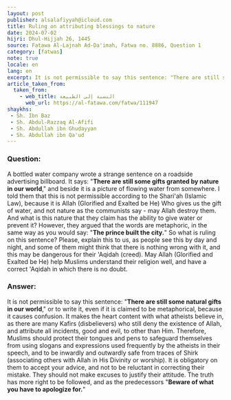 ```yaml
---
layout: post
publisher: alsalafiyyah@icloud.com
title: Ruling on attributing blessings to nature
date: 2024-07-02
hijri: Dhul-Hijjah 26, 1445
source: Fatawa Al-Lajnah Ad-Da'imah, Fatwa no. 8886, Question 1
category: [fatwas]
note: true
locale: en
lang: en
excerpt: It is not permissible to say this sentence: "There are still some natural gifts in our world," or to write it, even if it is claimed to be metaphorical, because it causes confusion.
article_taken_from: 
  taken_from:
    - web_title: النسبة إلى الطبيعة
      web_url: https://al-fatawa.com/fatwa/111947
shaykhs: 
 - Sh. Ibn Baz
 - Sh. Abdul-Razzaq Al-Afifi
 - Sh. Abdullah ibn Ghudayyan
 - Sh. Abdullah ibn Qa'ud
---
```

### Question: 
A bottled water company wrote a strange sentence on a roadside advertising billboard. It says: "**There are still some gifts granted by nature in our world**," and beside it is a picture of flowing water from somewhere. I told them that this is not permissible according to the Shari'ah (Islamic Law), because it is Allah (Glorified and Exalted be He) Who gives us the gift of water, and not nature as the communists say - may Allah destroy them. And what is this nature that they claim has the ability to give water or prevent it? However, they argued that the words are metaphoric, in the same way as you would say: "**The prince built the city.**" So what is ruling on this sentence? Please, explain this to us, as people see this by day and night, and some of them might think that there is nothing wrong with it, and this may be dangerous for their 'Aqidah (creed). May Allah (Glorified and Exalted be He) help Muslims understand their religion well, and have a correct 'Aqidah in which there is no doubt.

### Answer: 
It is not permissible to say this sentence: "**There are still some natural gifts in our world**," or to write it, even if it is claimed to be metaphorical, because it causes confusion. It makes the heart content with what atheists believe in, as there are many Kafirs (disbelievers) who still deny the existence of Allah, and attribute all incidents, good and evil, to other than Him. Therefore, Muslims should protect their tongues and pens to safeguard themselves from using slogans and expressions used frequently by the atheists in their speech, and to be inwardly and outwardly safe from traces of Shirk (associating others with Allah in His Divinity or worship). It is obligatory on them to accept your advice, and not to be reluctant in correcting their mistake. They should not make excuses to justify their attitude. The truth has more right to be followed, and as the predecessors "**Beware of what you have to apologize for.**" 
